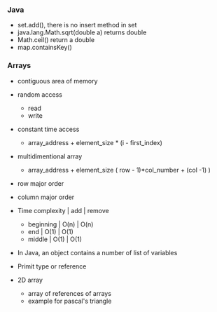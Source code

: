 ### Java 
 - set.add(), there is no insert method in set
 - java.lang.Math.sqrt(double a) returns double 
 - Math.ceil() return a double
 - map.containsKey()
### Arrays
 - contiguous area of memory 
 - random access
   - read
   - write
 - constant time access
   - array_address + element_size * (i - first_index)
 - multidimentional array
   - array_address + element_size ( row - 1)*col_number + (col -1) )
 - row major order
 - column major order
 - Time complexity  | add | remove
   - beginning | O(n) | O(n)
   - end | O(1) | O(1)
   - middle | O(1) | O(1)

  - In Java, an object contains a number of list of variables
  - Primit type or reference
  - 2D array
    - array of references of arrays
    - example for pascal's triangle